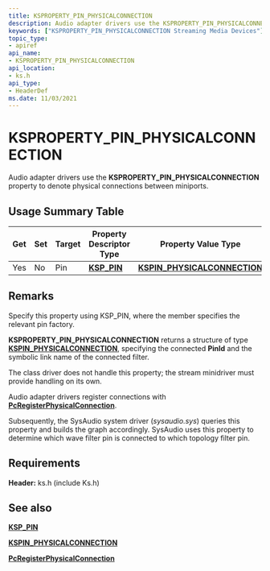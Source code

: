 ```yaml
---
title: KSPROPERTY_PIN_PHYSICALCONNECTION
description: Audio adapter drivers use the KSPROPERTY_PIN_PHYSICALCONNECTION property to denote physical connections between miniports.
keywords: ["KSPROPERTY_PIN_PHYSICALCONNECTION Streaming Media Devices"]
topic_type:
- apiref
api_name:
- KSPROPERTY_PIN_PHYSICALCONNECTION
api_location:
- ks.h
api_type:
- HeaderDef
ms.date: 11/03/2021
---
```


# KSPROPERTY_PIN_PHYSICALCONNECTION

Audio adapter drivers use the **KSPROPERTY_PIN_PHYSICALCONNECTION** property to denote physical connections between miniports.

## Usage Summary Table

| Get | Set | Target | Property Descriptor Type | Property Value Type |
|--|--|--|--|--|
| Yes | No | Pin | [**KSP_PIN**](/windows-hardware/drivers/ddi/ks/ns-ks-ksp_pin) | [**KSPIN_PHYSICALCONNECTION**](/windows-hardware/drivers/ddi/ks/ns-ks-kspin_physicalconnection) |

## Remarks

Specify this property using KSP_PIN, where the member specifies the relevant pin factory.

**KSPROPERTY_PIN_PHYSICALCONNECTION** returns a structure of type [**KSPIN_PHYSICALCONNECTION**](/windows-hardware/drivers/ddi/ks/ns-ks-kspin_physicalconnection), specifying the connected **PinId** and the symbolic link name of the connected filter.

The class driver does not handle this property; the stream minidriver must provide handling on its own.

Audio adapter drivers register connections with [**PcRegisterPhysicalConnection**](/windows-hardware/drivers/ddi/portcls/nf-portcls-pcregisterphysicalconnection).

Subsequently, the SysAudio system driver (*sysaudio.sys*) queries this property and builds the graph accordingly. SysAudio uses this property to determine which wave filter pin is connected to which topology filter pin.

## Requirements

**Header:** ks.h (include Ks.h)

## See also

[**KSP_PIN**](/windows-hardware/drivers/ddi/ks/ns-ks-ksp_pin)

[**KSPIN_PHYSICALCONNECTION**](/windows-hardware/drivers/ddi/ks/ns-ks-kspin_physicalconnection)

[**PcRegisterPhysicalConnection**](/windows-hardware/drivers/ddi/portcls/nf-portcls-pcregisterphysicalconnection)
